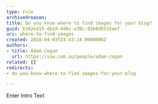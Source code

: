 ```yaml
---
type: rule
archivedreason: 
title: Do you know where to find images for your blog?
guid: b162ed15-db2d-4d6c-a30c-92b8d5533ae7
uri: where-to-find-images
created: 2018-04-03T23:43:14.0000000Z
authors:
- title: Adam Cogan
  url: https://ssw.com.au/people/adam-cogan
related: []
redirects:
- do-you-know-where-to-find-images-for-your-blog

---
```



Enter Intro Text
<br><excerpt class='endintro'></excerpt><br>



